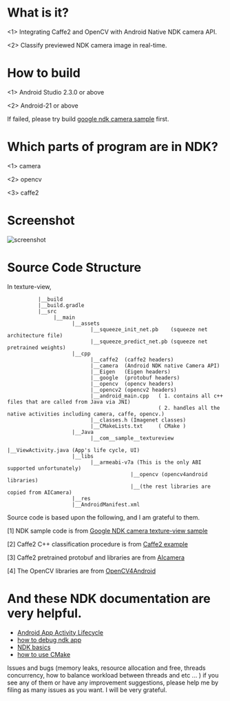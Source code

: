 # What is it?

<1> Integrating Caffe2 and OpenCV with Android Native NDK camera API.

<2> Classify previewed NDK camera image in real-time.

# How to build

<1> Android Studio 2.3.0 or above

<2> Android-21 or above

If failed, please try build [google ndk camera sample](https://github.com/googlesamples/android-ndk/tree/master/camera) first.

# Which parts of program are in NDK?

<1> camera

<2> opencv

<3> caffe2 

# Screenshot 
![screenshot](https://github.com/yge58/caffe2-opencv-ndkcamera/blob/master/device-2017-10-23-185701.png)

# Source Code Structure

  In texture-view,
           
              |__build
              |__build.gradle
              |__src
                   |__main
                         |__assets
                               |__squeeze_init_net.pb    (squeeze net architecture file)
                               |__squeeze_predict_net.pb (squeeze net pretrained weights)
                         |__cpp
                               |__caffe2  (caffe2 headers)
                               |__camera  (Android NDK native Camera API)
                               |__Eigen   (Eigen headers)
                               |__google  (protobuf headers)
                               |__opencv  (opencv headers)
                               |__opencv2 (opencv2 headers)
                               |__android_main.cpp   ( 1. contains all c++ files that are called from Java via JNI)
                                                     ( 2. handles all the native activities including camera, caffe, opencv.)
                               |__classes.h (Imagenet classes)
                               |__CMakeLists.txt     ( CMake )
                         |__Java
                               |__com__sample__textureview
                                                       |__ViewActivity.java (App's life cycle, UI)
                         |__libs
                               |__armeabi-v7a (This is the only ABI supported unfortunately)
                                            |__opencv (opencv4android libraries)
                                            |__(the rest libraries are copied from AICamera)
                         |__res
                         |__AndroidManifest.xml
                               


Source code is based upon the following, and I am grateful to them.

[1] NDK sample code is from [Google NDK camera texture-view sample](https://github.com/googlesamples/android-ndk/tree/master/camera)

[2] Caffe2 C++ classification procedure is from [Caffe2 example](https://github.com/leonardvandriel/caffe2_cpp_tutorial/blob/master/src/caffe2/binaries/pretrained.cc)

[3] Caffe2 pretrained protobuf and libraries are from [AIcamera](https://github.com/bwasti/AICamera)

[4] The OpenCV libraries are from [OpenCV4Android](https://github.com/opencv/opencv/tree/master/samples/android)      

# And these NDK documentation are very helpful.

- [Android App Activity Lifecycle](https://developer.android.com/guide/components/activities/activity-lifecycle.html)
- [how to debug ndk app](https://developer.android.com/studio/debug/index.html)
- [NDK basics](https://developer.android.com/ndk/guides/index.html)
- [how to use CMake](https://developer.android.com/ndk/guides/cmake.html)


Issues and bugs (memory leaks, resource allocation and free, threads concurrency, how to balance workload between threads and etc ... ) if you see any of them or have any improvement suggestions, please help me by filing as many issues as you want. I will be very grateful. 


